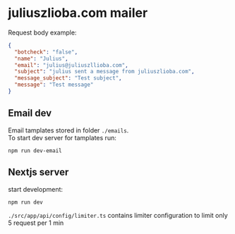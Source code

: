 # juliuszlioba.com mailer

Request body example:
```json
{
  "botcheck": "false",
  "name": "Julius",
  "email": "julius@juliuszllioba.com",
  "subject": "julius sent a message from juliuszlioba.com",
  "message_subject": "Test subject",
  "message": "Test message"
}
```

## Email dev

Email tamplates stored in folder `./emails`.<br>
To start dev server for tamplates run:

```
npm run dev-email
```

## Nextjs server

start development:

```
npm run dev
```

`./src/app/api/config/limiter.ts` contains limiter configuration to limit only 5 request per 1 min